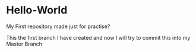 # Hello-World
My First repository made just for practise?

This the first branch I have created and now I will try to commit this into my Master Branch
